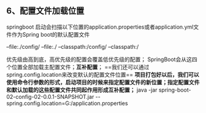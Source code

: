 ## 6、配置文件加载位置

springboot 启动会扫描以下位置的application.properties或者application.yml文件作为Spring boot的默认配置文件

–file:./config/
–file:./
–classpath:/config/
–classpath:/

优先级由高到底，高优先级的配置会覆盖低优先级的配置；
SpringBoot会从这四个位置全部加载主配置文件；**互补配置**；
==我们还可以通过spring.config.location来改变默认的配置文件位置==
**项目打包好以后，我们可以使用命令行参数的形式，启动项目的时候来指定配置文件的新位置；指定配置文件和默认加载的这些配置文件共同起作用形成互补配置；**
java -jar spring-boot-02-config-02-0.0.1-SNAPSHOT.jar --spring.config.location=G:/application.properties